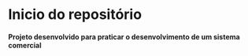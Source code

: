 <h1>Inicio do repositório</h1>

<h4>Projeto desenvolvido para praticar o desenvolvimento de um sistema comercial</h4>

